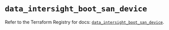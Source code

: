 # `data_intersight_boot_san_device`

Refer to the Terraform Registry for docs: [`data_intersight_boot_san_device`](https://registry.terraform.io/providers/ciscodevnet/intersight/1.0.71/docs/data-sources/boot_san_device).
